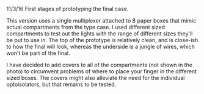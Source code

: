 11/3/16
First stages of prototyping the final case.

This version uses a single multiplexer attached to 8 paper boxes that mimic actual compartments from the type case. I used different sized compartments to test out the lights with the range of different sizes they'll be put to use in. The top of the prototype is relatively clean, and is close-ish to how the final will look, whereas the underside is a jungle of wires, which won't be part of the final.

I have decided to add covers to all of the compartments (not shown in the photo) to circumvent problems of where to place your finger in the different sized boxes. The covers might also alleviate the need for the individual optoisolators, but that remains to be tested.